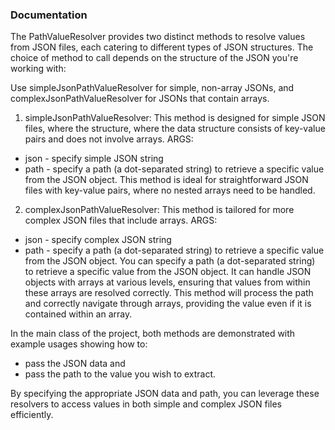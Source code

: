 ### Documentation

The PathValueResolver provides two distinct methods to resolve values from JSON files, each catering to different types of JSON structures.
The choice of method to call depends on the structure of the JSON you're working with:

Use simpleJsonPathValueResolver for simple, non-array JSONs, and complexJsonPathValueResolver for JSONs that contain arrays.

1. simpleJsonPathValueResolver:
This method is designed for simple JSON files, where the structure, where the data structure consists of key-value pairs and does not involve arrays. 
ARGS: 
 - json - specify simple JSON string
 - path - specify a path (a dot-separated string) to retrieve a specific value from the JSON object. 
This method is ideal for straightforward JSON files with key-value pairs, where no nested arrays need to be handled.

2. complexJsonPathValueResolver:
This method is tailored for more complex JSON files that include arrays.
ARGS:
 - json - specify complex JSON string
 - path - specify a path (a dot-separated string) to retrieve a specific value from the JSON object.
You can specify a path (a dot-separated string) to retrieve a specific value from the JSON object.
It can handle JSON objects with arrays at various levels, ensuring that values from within these arrays are resolved correctly. 
This method will process the path and correctly navigate through arrays, providing the value even if it is contained within an array.

In the main class of the project, both methods are demonstrated with example usages showing how to:
- pass the JSON data and 
- pass the path to the value you wish to extract. 

By specifying the appropriate JSON data and path, you can leverage these resolvers to access values in both simple and complex JSON files efficiently. 








